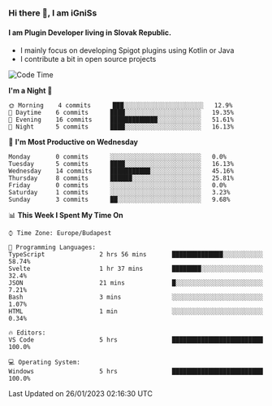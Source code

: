 ### Hi there 👋, I am iGniSs

#### I am Plugin Developer living in Slovak Republic.
- I mainly focus on developing Spigot plugins using Kotlin or Java
- I contribute a bit in open source projects

<!--START_SECTION:waka-->
![Code Time](http://img.shields.io/badge/Code%20Time-1%2C021%20hrs%206%20mins-blue)

**I'm a Night 🦉** 

```text
🌞 Morning    4 commits      ███░░░░░░░░░░░░░░░░░░░░░░   12.9% 
🌆 Daytime    6 commits      ████░░░░░░░░░░░░░░░░░░░░░   19.35% 
🌃 Evening    16 commits     █████████████░░░░░░░░░░░░   51.61% 
🌙 Night      5 commits      ████░░░░░░░░░░░░░░░░░░░░░   16.13%

```
📅 **I'm Most Productive on Wednesday** 

```text
Monday       0 commits      ░░░░░░░░░░░░░░░░░░░░░░░░░   0.0% 
Tuesday      5 commits      ████░░░░░░░░░░░░░░░░░░░░░   16.13% 
Wednesday    14 commits     ███████████░░░░░░░░░░░░░░   45.16% 
Thursday     8 commits      ██████░░░░░░░░░░░░░░░░░░░   25.81% 
Friday       0 commits      ░░░░░░░░░░░░░░░░░░░░░░░░░   0.0% 
Saturday     1 commits      ░░░░░░░░░░░░░░░░░░░░░░░░░   3.23% 
Sunday       3 commits      ██░░░░░░░░░░░░░░░░░░░░░░░   9.68%

```


📊 **This Week I Spent My Time On** 

```text
⌚︎ Time Zone: Europe/Budapest

💬 Programming Languages: 
TypeScript               2 hrs 56 mins       ██████████████░░░░░░░░░░░   58.74% 
Svelte                   1 hr 37 mins        ████████░░░░░░░░░░░░░░░░░   32.4% 
JSON                     21 mins             █░░░░░░░░░░░░░░░░░░░░░░░░   7.21% 
Bash                     3 mins              ░░░░░░░░░░░░░░░░░░░░░░░░░   1.07% 
HTML                     1 min               ░░░░░░░░░░░░░░░░░░░░░░░░░   0.34%

🔥 Editors: 
VS Code                  5 hrs               █████████████████████████   100.0%

💻 Operating System: 
Windows                  5 hrs               █████████████████████████   100.0%

```


 Last Updated on 26/01/2023 02:16:30 UTC
<!--END_SECTION:waka-->